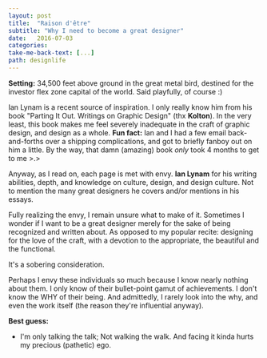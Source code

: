 ```yaml
---
layout: post
title:  "Raison d'être"
subtitle: "Why I need to become a great designer"
date:   2016-07-03
categories: 
take-me-back-text: [...]
path: designlife
---
```


<b>Setting:</b> 34,500 feet above ground in the great metal bird, destined for the investor flex zone capital of the world. Said playfully, of course :)

Ian Lynam is a recent source of inspiration. I only really know him from his book "Parting It Out. Writings on Graphic Design" (thx <b>Kolton</b>). In the very least, this book makes me feel severely inadequate in the craft of graphic design, and design as a whole. <b>Fun fact:</b> Ian and I had a few email back-and-forths over a shipping complications, and got to briefly fanboy out on him a little. By the way, that damn (amazing) book <i>only</i> took 4 months to get to me >.>

Anyway, as I read on, each page is met with envy. <b>Ian Lynam</b> for his writing abilities, depth, and knowledge on culture, design, and design culture. Not to mention the many great designers he covers and/or mentions in his essays.

Fully realizing the envy, I remain unsure what to make of it. Sometimes I wonder if I want to be a great designer merely for the sake of being recognized and written about. As opposed to my popular recite: designing for the love of the craft, with a devotion to the appropriate, the beautiful and the functional.

It's a sobering consideration.

Perhaps I envy these individuals so much because I know nearly nothing about them. I only know of their bullet-point gamut of achievements. I don't know the WHY of their being. And admittedly, I rarely look into the why, and even the work itself (the reason they're influential anyway).

<b>Best guess:</b>

- I'm only talking the talk; Not walking the walk. And facing it kinda hurts my precious (pathetic) ego.
